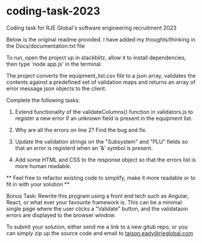 # coding-task-2023
Coding task for RJE Global's software engineering recruitment 2023

Below is the original readme provided. I have added my thoughts/thinking in the Docs/documentation.txt file

To run, open the project up in stackblitz, allow it to install dependencies, then type 'node app.js' in the terminal.

The project converts the equipment_list.csv file to a json array, validates the contents against a predefined set of validation maps and returns an array of error message json objects to the client.

Complete the following tasks:

1. Extend functionality of the validateColumns() function in validators.js to register a new error if an unknown field is present in the equipment list.

2. Why are all the errors on line 2? Find the bug and fix.

3. Update the validation strings on the "Subsystem" and "PLU" fields so that an error is registerd when an '&' symbol is present.

4. Add some HTML and CSS to the response object so that the errors list is more human readable.

** Feel free to refactor existing code to simplify, make it more readable or to fit in with your solution **

Bonus Task:
Rewrite this program using a front end tech such as Angular, React, or what ever your favourite framework is. This can be a minimal single page where the user clicks a "Validate" button, and the validataoin errors are displayed to the browser window.

To submit your solution, either send me a link to a new gitub repo, or you can simply zip up the source code and email to taison.eady@rjeglobal.com
